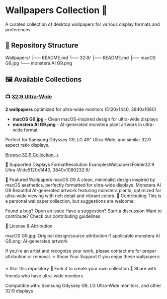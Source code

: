# Wallpapers Collection 🎨

A curated collection of desktop wallpapers for various display formats and preferences.

## 📁 Repository Structure
Wallpapers/
├── README.md
└── 32:9/
├── README.md
├── macOS G9.jpg
└── monstera AI G9.png

## 🖼️ Available Collections

### 📺 [32:9 Ultra-Wide](32:9/)
**2 wallpapers** optimized for ultra-wide monitors (5120x1440, 3840x1080)

- **macOS G9.jpg** - Clean macOS-inspired design for ultra-wide displays
- **monstera AI G9.png** - AI-generated monstera plant artwork in ultra-wide format

Perfect for Samsung Odyssey G9, LG 49" Ultra-Wide, and similar 32:9 aspect ratio displays.

[Browse 32:9 Collection →](32:9/)

🎯 Supported Displays
FormatResolution ExamplesWallpapersFolder32:9 Ultra-Wide5120x1440, 3840x1080232:9/

🌟 Featured Wallpapers
macOS G9
A clean, minimalist design inspired by macOS aesthetics, perfectly formatted for ultra-wide displays.
Monstera AI G9
Beautiful AI-generated artwork featuring monstera plants, optimized for ultra-wide viewing with rich detail and vibrant colors.
🤝 Contributing
This is a personal wallpaper collection, but suggestions are welcome:

Found a bug? Open an issue
Have a suggestion? Start a discussion
Want to contribute? Check our contributing guidelines

📄 License & Attribution

macOS G9.jpg: Original design/source attribution if applicable
monstera AI G9.png: AI-generated artwork

If you're an artist and recognize your work, please contact me for proper attribution or removal.
⭐ Show Your Support
If you enjoy these wallpapers:

⭐ Star this repository
🍴 Fork it to create your own collection
📢 Share with friends who have ultra-wide monitors


Compatible with: Samsung Odyssey G9, LG Ultra-Wide monitors, and other 32:9 displays

